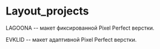 # Layout_projects

LAGOONA -- макет фиксированной Pixel Perfect верстки.   

EVKLID -- макет адаптивной Pixel Perfect верстки. 


